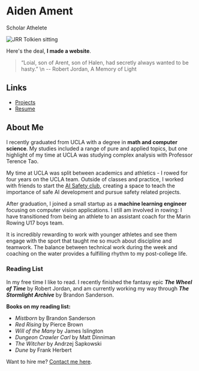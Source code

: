 # Aiden Ament
Scholar Athelete

![JRR Tolkien sitting](/images/tolkien.png)

Here's the deal, **I made a website**.

> “Loial, son of Arent, son of Halen, had secretly always wanted to be hasty.”
> \n
> --  Robert Jordan, A Memory of Light

## Links

- [Projects](/blog/projects)
- [Resume](/blog/resume)

## About Me

I recently graduated from UCLA with a degree in **math and computer science**. My studies included a range of pure and applied topics, but one highlight of my time at UCLA was studying complex analysis with Professor Terence Tao. 

My time at UCLA was split between academics and athletics - I rowed for four years on the UCLA team. Outside of classes and practice, I worked with friends to start the [AI Safety club](https://aisafetyatucla.org/), creating a space to teach the importance of safe AI development and pursue safety related projects.

After graduation, I joined a small startup as a **machine learning engineer** focusing on computer vision applications. I still am involved in rowing: I have transitioned from being an athlete to an assistant coach for the Marin Rowing U17 boys team. 

It is incredibly rewarding to work with younger athletes and see them engage with the sport that taught me so much about discipline and teamwork. The balance between technical work during the week and coaching on the water provides a fulfilling rhythm to my post-college life.

### Reading List

In my free time I like to read. I recently finished the fantasy epic _**The Wheel of Time**_ by Robert Jordan, and am currently working my way through _**The Stormlight Archive**_ by Brandon Sanderson. 

**Books on my reading list:**
- _Mistborn_ by Brandon Sanderson
- _Red Rising_ by Pierce Brown
- _Will of the Many_ by James Islington
- _Dungeon Crawler Carl_ by Matt Dinniman
- _The Witcher_ by Andrzej Sapkowski
- _Dune_ by Frank Herbert

Want to hire me? [Contact me here](/contact).